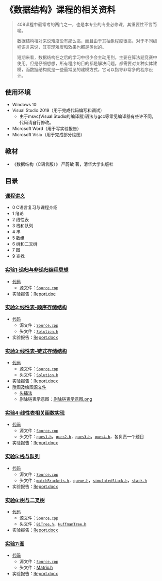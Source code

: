 # 《数据结构》课程的相关资料

> 408课程中最常考的两门之一，也是本专业的专业必修课，其重要性不言而喻。
>
> 数据结构相对来说难度没有那么高，而且由于其抽象程度很高，对于不同编程语言来说，其实现难度和效果也都是类似的。
>
> 短期来看，数据结构在之后的学习中很少会主动用到，主要在算法题竞赛中使用。但是仔细想想，所有程序的目的都是解决问题，都需要对某种实体建模，而数据结构就是一些最常见的建模方式，它可以指导非常多的程序设计。

## 使用环境

* Windows 10
* Visual Studio 2019（用于完成代码编写和调试）
  * 由于msvc(Visual Studio的编译器)语法与gcc等常见编译器有些许不同，代码请自行修改。
* Microsoft Word（用于写实验报告）
* Microsoft Visio（用于完成部分绘图）

## 教材

* 《数据结构（C语言版）》 严蔚敏 著，清华大学出版社

## 目录

### [课程讲义](https://www.aliyundrive.com/s/Ma7HxU1X99S)

* 0 C语言复习与课程介绍
* 1 绪论
* 2 线性表
* 3 栈和队列
* 4 串
* 5 数组
* 6 树和二叉树
* 7 图
* 9 查找

### [实验1:递归与非递归编程思想](./实验1/)

* [代码](./实验1/Code/)
  * 源文件：[`Source.cpp`](./实验1/Code/Source.cpp)
* 实验报告：[Report.doc](./实验1/Report.doc)

### [实验2:线性表-顺序存储结构](./实验2/)

* [代码](./实验2/Code/)
  * 源文件：[`Source.cpp`](./实验2/Code/Source.cpp)
  * 头文件：[`Solution.h`](./实验2/Code/Solution.h)
* 实验报告：[Report.docx](./实验2/Report.docx)

### [实验3:线性表-链式存储结构](./实验3/)

* [代码](./实验3/Code/)
  * 源文件：[`Source.cpp`](./实验3/Code/Source.cpp)
  * 头文件：[`Solution.h`](./实验3/Code/Solution.h)
* 实验报告：[Report.docx](./实验3/Report.docx)
* [附图及绘图源文件](./实验3/Image/)
  * [头插法](./实验3/Image/头插法/)
  * 删除链表示意图：[删除链表示意图.png](./实验3/Image/删除链表示意图.png)

### [实验4:线性表相关函数实现](./实验4/)

* [代码](./实验4/Code/)
  * 源文件：[`Source.cpp`](./实验4/Code/Source.cpp)
  * 头文件：[`ques1.h`](./实验4/Code/ques1.h)，[`ques2.h`](./实验4/Code/ques2.h)，[`ques3.h`](./实验4/Code/ques3.h)，[`ques4.h`](./实验4/Code/ques4.h)，各负责一个题目
* 实验报告：[Report.docx](./实验4/Report.docx)

### [实验5:栈与队列](./实验5/)

* [代码](./实验5/Code/)
  * 源文件：[`Source.cpp`](./实验5/Code/Source.cpp)
  * 头文件：[`matchBrackets.h`](./实验5/Code/matchBrackets.h)，[`queue.h`](./实验5/Code/queue.h)，[`simulatedStack.h`](./实验5/Code/simulatedStack.h)，[`stack.h`](./实验5/Code/stack.h)
* 实验报告：[Report.docx](./实验5/Report.docx)

### [实验6:树与二叉树](./实验6/)

* [代码](./实验6/Code/)
  * 源文件：[`Source.cpp`](./实验6/Code/Source.cpp)
  * 头文件：[`BiTree.h`](./实验6/Code/BiTree.h)，[`HuffmanTree.h`](./实验6/Code/HuffmanTree.h)
* 实验报告：[Report.docx](./实验6/Report.docx)

### [实验7:图](./实验7/)

* [代码](./实验7/Code/)
  * 源文件：[`Source.cpp`](./实验7/Code/Source.cpp)
  * 头文件：[Matrix.h](./实验7/Code/Matrix.h)
* 实验报告：[Report.docx](./实验7/Report.docx)
